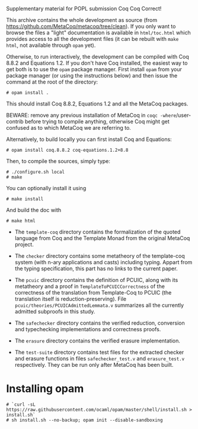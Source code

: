 Supplementary material for POPL submission Coq Coq Correct!

This archive contains the whole development as source (from 
https://github.com/MetaCoq/metacoq/tree/clean). If you only want
to browse the files a "light" documentation is available in
`html/toc.html` which provides access to all the development files
(it can be rebuilt with `make html`, not available through `opam` yet).

Otherwise, to run interactively, the development can be compiled with
Coq 8.8.2 and Equations 1.2. If you don't have Coq installed, the
easiest way to get both is to use the `opam` package manager. First
install `opam` from your package manager (or using the instructions below)
and then issue the command at the root of the directory:

    # opam install .
    
This should install Coq 8.8.2, Equations 1.2 and all the MetaCoq
packages. 

BEWARE: remove any previous installation of MetaCoq in `coqc
-where`/user-contrib before trying to compile anything, otherwise Coq 
might get confused as to which MetaCoq we are referring to.

Alternatively, to build locally you can first install Coq and Equations:

    # opam install coq.8.8.2 coq-equations.1.2+8.8

Then, to compile the sources, simply type:

    # ./configure.sh local
    # make
    
You can optionally install it using

    # make install

And build the doc with

    # make html

  - The `template-coq` directory contains the formalization of 
    the quoted language from Coq and the Template Monad from 
    the original MetaCoq project.
    
  - The `checker` directory contains some metatheory of the
    template-coq system (with n-ary applications and casts) including
    typing. Appart from the typing specification, this part has
    no links to the current paper.
  
  - The `pcuic` directory contains the definition of PCUIC,
    along with its metatheory and a proof in `TemplateToPCUICCorrectness`
    of the correctness of the translation from Template-Coq to
    PCUIC (the translation itself is reduction-preserving).
    File `pcuic/theories/PCUICAdmittedLemmata.v` summarizes all the
    currently admitted subproofs in this study.

  - The `safechecker` directory contains the verified reduction,
    conversion and typechecking implementations and correctness proofs.

  - The `erasure` directory contains the verified erasure
    implementation.

  - The `test-suite` directory contains test files for the extracted 
    checker and erasure functions in files `safechecker_test.v` and 
    `erasure_test.v` respectively. They can be run only after 
    MetaCoq has been built.

# Installing opam

    # `curl -sL https://raw.githubusercontent.com/ocaml/opam/master/shell/install.sh > install.sh`
    # sh install.sh --no-backup; opam init --disable-sandboxing
